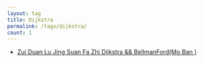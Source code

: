 ```yaml
---
layout: tag
title: Dijkstra
permalink: /tags/dijkstra/
count: 1
---
```


- [Zui Duan Lu Jing Suan Fa Zhi  Dijkstra && BellmanFord(Mo Ban )](https://leungll.site/2020/05/26/dijkstra-bellmanFord/)
